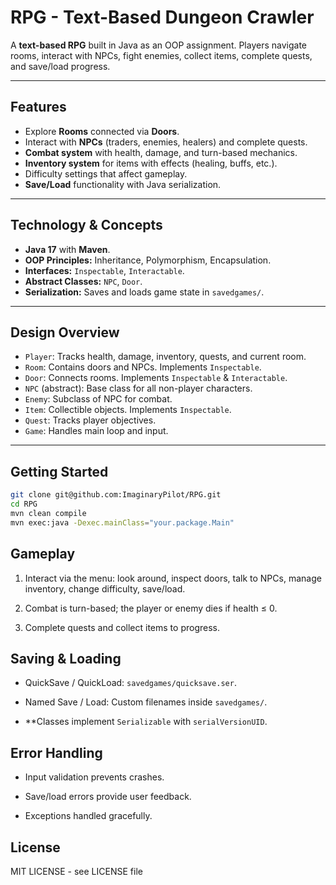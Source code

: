 # RPG - Text-Based Dungeon Crawler

A **text-based RPG** built in Java as an OOP assignment. Players navigate rooms, interact with NPCs, fight enemies, collect items, complete quests, and save/load progress.

---

## Features

- Explore **Rooms** connected via **Doors**.
- Interact with **NPCs** (traders, enemies, healers) and complete quests.
- **Combat system** with health, damage, and turn-based mechanics.
- **Inventory system** for items with effects (healing, buffs, etc.).
- Difficulty settings that affect gameplay.
- **Save/Load** functionality with Java serialization.

---

## Technology & Concepts

- **Java 17** with **Maven**.
- **OOP Principles:** Inheritance, Polymorphism, Encapsulation.
- **Interfaces:** `Inspectable`, `Interactable`.
- **Abstract Classes:** `NPC`, `Door`.
- **Serialization:** Saves and loads game state in `savedgames/`.

---

## Design Overview

- `Player`: Tracks health, damage, inventory, quests, and current room.
- `Room`: Contains doors and NPCs. Implements `Inspectable`.
- `Door`: Connects rooms. Implements `Inspectable` & `Interactable`.
- `NPC` (abstract): Base class for all non-player characters.
- `Enemy`: Subclass of NPC for combat.
- `Item`: Collectible objects. Implements `Inspectable`.
- `Quest`: Tracks player objectives.
- `Game`: Handles main loop and input.

---

## Getting Started

```bash
git clone git@github.com:ImaginaryPilot/RPG.git
cd RPG
mvn clean compile
mvn exec:java -Dexec.mainClass="your.package.Main"
```

## Gameplay

1.  Interact via the menu: look around, inspect doors, talk to NPCs, manage inventory, change difficulty, save/load.

2.  Combat is turn-based; the player or enemy dies if health ≤ 0.

3.  Complete quests and collect items to progress.

## Saving & Loading

- QuickSave / QuickLoad: `savedgames/quicksave.ser`.

- Named Save / Load: Custom filenames inside `savedgames/`.

- **Classes implement `Serializable` with `serialVersionUID`.

## Error Handling

- Input validation prevents crashes.

- Save/load errors provide user feedback.

- Exceptions handled gracefully.

## License
MIT LICENSE - see LICENSE file
